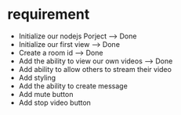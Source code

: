 # requirement 

- Initialize our nodejs Porject      --> Done
- Initialize our first view          --> Done
- Create a room id                   --> Done             
- Add the ability to view our own videos  --> Done
- Add ability to allow others to stream their video
- Add styling
- Add the ability to create message
- Add mute button
- Add stop video button
